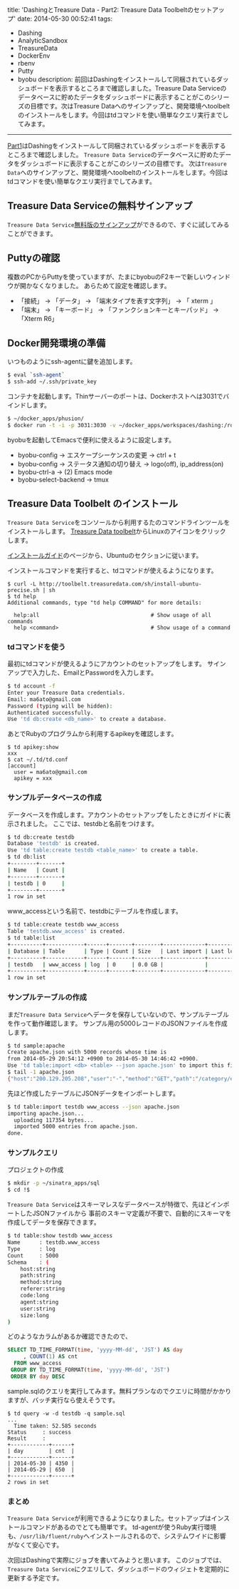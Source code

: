 title: 'DashingとTreasure Data - Part2: Treasure Data Toolbeltのセットアップ'
date: 2014-05-30 00:52:41
tags:
 - Dashing
 - AnalyticSandbox
 - TreasureData
 - DockerEnv
 - rbenv
 - Putty
 - byobu
description: 前回はDashingをインストールして同梱されているダッシュボードを表示するところまで確認しました。Treasure Data Serviceのデータベースに貯めたデータをダッシュボードに表示することがこのシリーズの目標です。次はTreasure Dataへのサインアップと、開発環境へtoolbeltのインストールをします。今回はtdコマンドを使い簡単なクエリ実行までしてみます。
---

[Part1](/2014/05/27/dashing-treasuredata-install/)はDashingをインストールして同梱されているダッシュボードを表示するところまで確認しました。
`Treasure Data Service`のデータベースに貯めたデータをダッシュボードに表示することがこのシリーズの目標です。
次は`Treasure Data`へのサインアップと、開発環境へtoolbeltのインストールをします。今回はtdコマンドを使い簡単なクエリ実行までしてみます。

<!-- more -->


## Treasure Data Serviceの無料サインアップ
`Treasure Data Service`[無料版のサインアップ](http://www.treasuredata.com/jp/products/try-it-now.php)ができるので、すぐに試してみることができます。

## Puttyの確認

複数のPCからPuttyを使っていますが、たまにbyobuのF2キーで新しいウィンドウが開かなくなりました。
あらためて設定を確認します。
* 「接続」 -> 「データ」 -> 「端末タイプを表す文字列」 -> 「 xterm 」
* 「端末」 -> 「キーボード」 -> 「ファンクションキーとキーパッド」 -> 「Xterm R6」

## Docker開発環境の準備

いつものようにssh-agentに鍵を追加します。
``` bash
$ eval `ssh-agent`
$ ssh-add ~/.ssh/private_key
```

コンテナを起動します。Thinサーバーのポートは、Dockerホストへは3031でバインドします。

``` bash
$ ~/docker_apps/phusion/
$ docker run -t -i -p 3031:3030 -v ~/docker_apps/workspaces/dashing:/root/sinatra_apps masato/baseimage:1.0 /sbin/my_init /bin/bash
```

byobuを起動してEmacsで便利に使えるように設定します。

* byobu-config -> エスケープシーケンスの変更 -> ctrl + t
* byobu-config -> ステータス通知の切り替え -> logo(off), ip_address(on)
* byobu-ctrl-a -> (2) Emacs mode
* byobu-select-backend -> tmux

## Treasure Data Toolbelt のインストール
`Treasure Data Service`をコンソールから利用するたのコマンドラインツールをインストールします。
[Treasure Data toolbelt](http://toolbelt.treasuredata.com/)からLinuxのアイコンをクリックします。

[インストールガイド](http://docs.treasuredata.com/articles/installing-the-cli)のページから、Ubuntuのセクションに従います。

インストールコマンドを実行すると、tdコマンドが使えるようになります。

```
$ curl -L http://toolbelt.treasuredata.com/sh/install-ubuntu-precise.sh | sh
$ td help
Additional commands, type "td help COMMAND" for more details:

  help:all                                   # Show usage of all commands
  help <command>                             # Show usage of a command
```

### tdコマンドを使う

最初にtdコマンドが使えるようにアカウントのセットアップをします。
サインアップで入力した、EmailとPasswordを入力します。
``` bash
$ td account -f
Enter your Treasure Data credentials.
Email: ma6ato@gmail.com
Password (typing will be hidden):
Authenticated successfully.
Use 'td db:create <db_name>' to create a database.
```

あとでRubyのプログラムから利用するapikeyを確認します。
```
$ td apikey:show
xxx
$ cat ~/.td/td.conf
[account]
  user = ma6ato@gmail.com
  apikey = xxx
```

### サンプルデータベースの作成

データベースを作成します。アカウントのセットアップをしたときにガイドに表示されました。
ここでは、testdbと名前をつけます。

``` bash
$ td db:create testdb
Database 'testdb' is created.
Use 'td table:create testdb <table_name>' to create a table.
$ td db:list
+--------+-------+
| Name   | Count |
+--------+-------+
| testdb | 0     |
+--------+-------+
1 row in set
```

www_accessという名前で、testdbにテーブルを作成します。
``` bash
$ td table:create testdb www_access
Table 'testdb.www_access' is created.
$ td table:list
+----------+------------+------+-------+--------+-------------+--------------------+--------+
| Database | Table      | Type | Count | Size   | Last import | Last log timestamp | Schema |
+----------+------------+------+-------+--------+-------------+--------------------+--------+
| testdb   | www_access | log  | 0     | 0.0 GB |             |                    |        |
+----------+------------+------+-------+--------+-------------+--------------------+--------+
1 row in set
```

### サンプルテーブルの作成

まだ`Treasure Data Service`へデータを保存していないので、サンプルテーブルを作って動作確認します。
サンプル用の5000レコードのJSONファイルを作成します。

``` bash
$ td sample:apache
Create apache.json with 5000 records whose time is
from 2014-05-29 20:54:12 +0900 to 2014-05-30 14:46:42 +0900.
Use 'td table:import <db> <table> --json apache.json' to import this file.
$ tail -1 apache.json
{"host":"200.129.205.208","user":"-","method":"GET","path":"/category/electronics","code":200,"referer":"-","size":62,"agent":"Mozilla/5.0 (Windows NT 6.1; WOW64) AppleWebKit/535.11 (KHTML, like Gecko) Chrome/17.0.963.56 Safari/535.11","time":1401364535}
```

先ほど作成したテーブルにJSONデータをインポートします。
``` bash
$ td table:import testdb www_access --json apache.json
importing apache.json...
  uploading 117354 bytes...
  imported 5000 entries from apache.json.
done.
```

### サンプルクエリ

プロジェクトの作成
``` bash
$ mkdir -p ~/sinatra_apps/sql
$ cd !$
```

`Treasure Data Service`はスキーマレスなデータベースが特徴で、先ほどインポートしたJSONファイルから
事前のスキーマ定義が不要で、自動的にスキーマを作成してデータを保存できます。

``` bash
$ td table:show testdb www_access
Name      : testdb.www_access
Type      : log
Count     : 5000
Schema    : (
    host:string
    path:string
    method:string
    referer:string
    code:long
    agent:string
    user:string
    size:long
)
```

どのようなカラムがあるか確認できたので、
``` sql ~/sinatra_apps/sql/sample.sql
SELECT TD_TIME_FORMAT(time, 'yyyy-MM-dd', 'JST') AS day
     , COUNT(1) AS cnt
  FROM www_access
 GROUP BY TD_TIME_FORMAT(time, 'yyyy-MM-dd', 'JST')
 ORDER BY day DESC
```

sample.sqlのクエリを実行してみます。無料プランなのでクエリに時間がかかりますが、バッチ実行なら使えそうです。

```
$ td query -w -d testdb -q sample.sql
...
  Time taken: 52.585 seconds
Status     : success
Result     :
+------------+------+
| day        | cnt  |
+------------+------+
| 2014-05-30 | 4350 |
| 2014-05-29 | 650  |
+------------+------+
2 rows in set
```

### まとめ

`Treasure Data Service`が利用できるようになりました。セットアップはインストールコマンドがあるのでとても簡単です。
td-agentが使うRuby実行環境も、`/usr/lib/fluent/ruby`へインストールされるので、システムワイドに影響がなくて安心です。

次回はDashingで実際にジョブを書いてみようと思います。
このジョブでは、`Treasure Data Service`にクエリして、ダッシュボードのウィジェトを定期的に更新する予定です。





